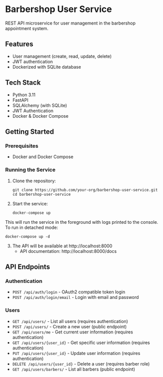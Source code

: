 # Barbershop User Service

REST API microservice for user management in the barbershop appointment system.

## Features

- User management (create, read, update, delete)
- JWT authentication
- Dockerized with SQLite database

## Tech Stack

- Python 3.11
- FastAPI
- SQLAlchemy (with SQLite)
- JWT Authentication
- Docker & Docker Compose

## Getting Started

### Prerequisites

- Docker and Docker Compose

### Running the Service

1. Clone the repository:

   ```
   git clone https://github.com/your-org/barbershop-user-service.git
   cd barbershop-user-service
   ```

2. Start the service:
   ```
   docker-compose up
   ```

This will run the service in the foreground with logs printed to the console. To run in detached mode:

```
docker-compose up -d
```

3. The API will be available at http://localhost:8000
   - API documentation: http://localhost:8000/docs

## API Endpoints

### Authentication

- `POST /api/auth/login` - OAuth2 compatible token login
- `POST /api/auth/login/email` - Login with email and password

### Users

- `GET /api/users/` - List all users (requires authentication)
- `POST /api/users/` - Create a new user (public endpoint)
- `GET /api/users/me` - Get current user information (requires authentication)
- `GET /api/users/{user_id}` - Get specific user information (requires authentication)
- `PUT /api/users/{user_id}` - Update user information (requires authentication)
- `DELETE /api/users/{user_id}` - Delete a user (requires barber role)
- `GET /api/users/barbers/` - List all barbers (public endpoint)

